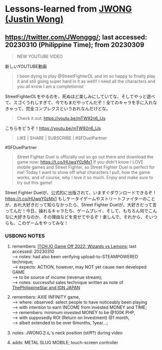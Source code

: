 # Lessons-learned from [JWONG (Justin Wong)](https://twitter.com/JWonggg?ref_src=twsrc%5Egoogle%7Ctwcamp%5Eserp%7Ctwgr%5Eauthor)

## https://twitter.com/JWonggg/; last accessed: 20230310 (Philippine Time); from 20230309

> NEW YOUTUBE VIDEO

新しいYOUTUBE動画

> I been dying to play @StreetFighterDL and im so happy to finally play it and still going super hard in it as well!! I need all the characters and you all know I am a completionist

StreetFighterDLをやるのを、死ぬほど楽しみにしていてな、そしてやっと遊べて、スゴくうれしすぎて、今でもまだやってんだぞ！全てのキャラを手に入れなきゃって、完全コンプレクスというおれなんだけどな。


> Check it out: https://youtu.be/mTW92n6_lJs

こちらをどうぞ！https://youtu.be/mTW92n6_lJs

> LIKE | SHARE | SUBSCRIBE | #SFDuelPartner

#SFDuelPartner

> Street Fighter Duel is officially out so go out there and download the game now: https://t.co/HUwqY0zMx1 If you didn't know I LOVE mobile games and Street Fighter, so Street Fighter Duel is perfect for me! Today I want to show off what characters I pull, how the game works, and of course, why I love it so much. Enjoy and make sure to try out this game!

Street Fighter Duelが、公式的に出版されて、いますぐダウンロードできるぞ！https://t.co/HUwqY0zMx1 もしケータイゲームやストリートファイターのことが、おれ大好きだって知らなかったら、Street Fighter Duelが、大好きだって言ってんだ！今日、操れるキャラたち、ゲームプレイ、そして、もちろん何でこんなに大好きなのか、その理由などを見せてやるぞ！楽しんで、それから、そいつらも、このゲームをやってみな！

### USBONG NOTES

1. remembers: [ITCH.IO Game Off 2022: Wizards vs Lemons](https://itch.io/jam/game-off-2022/rate/1782379); last accessed: 20230310<br/>
--> notes: had also been verifying upload-to-STEAMPOWERED technique; <br/>
--> expects: ACTION, however, may NOT yet cause own developed GAME<br/>
--> to be source of income (revenue stream);<br/>
--> notes: successful sales technique written as note of [ThePhilippineStar and IGN JAPAN](https://github.com/usbong/newsletters/blob/main/notes/LessonsLearned/thePhilippineStar/202303/thePhilippineStarV20230310.md)

2. remembers: AXIE INFINITY game, <br/>
--> where: observed: select people to have noticeably been playing <br/>
--> with intention to earn INCOME from invested MONEY and TIME; <br/>
--> remembers: minimum invested MONEY to be @100K PHP, <br/>
--> with supposedly ROI (Return on Investment) @1 month, <br/>
--> albeit extended to be over 6months, 1year...;

3. notes: JWONGさん's neck position (stiff?) during video

4. adds: METAL SLUG MOBILE; touch-screen controller
